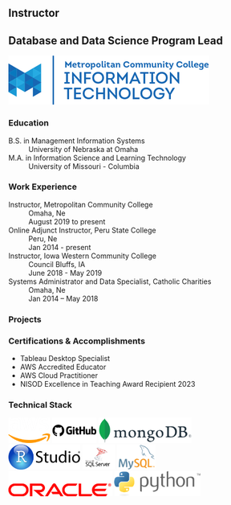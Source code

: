## Instructor
## Database and Data Science Program Lead
![alt text][mccit]

### Education
<dl>
<dt>B.S. in Management Information Systems</dt><dd>University of Nebraska at Omaha</dd>
<dt>M.A. in Information Science and Learning Technology</dt><dd>University of Missouri - Columbia</dd>
</dl>

### Work Experience
<dl>
<dt>Instructor, Metropolitan Community College</dt>
<dd>Omaha, Ne</dd>
<dd>August 2019 to present</dd>

<dt>Online Adjunct Instructor, Peru State College</dt>
<dd>Peru, Ne</dd>
<dd>Jan 2014 - present</dd>

<dt>Instructor, Iowa Western Community College</dt>
<dd>Council Bluffs, IA</dd>
<dd>June 2018 - May 2019</dd>

<dt>Systems Administrator and Data Specialist, Catholic Charities</dt>
<dd>Omaha, Ne</dd>
<dd>Jan 2014 – May 2018</dd>

</dl>

### Projects

### Certifications & Accomplishments
* Tableau Desktop Specialist
* AWS Accredited Educator
* AWS Cloud Practitioner
* NISOD Excellence in Teaching Award Recipient 2023

### Technical Stack
<img src="logos/aws.png" height=50px alt="AWS">
<img src="logos/github.png" height=50px alt="GitHub">
<img src="logos/mongodb.png" height=50px alt="MongoDB" >
<img src="logos/rstudio.png" height=50px alt="R Studio">
<img src="logos/mssql.png" height=50px alt="Microsoft SQL Server">
<img src="logos/mysql.png" height=50px alt="MySQL">
<img src="logos/oracle.png" height=50px alt="Oracle">
<img src="logos/python.png" height=50px alt="Python">


[mccit]: mccitlogo.png "MCC IT Logo"
[TDSbadge]: TDSbadge.png "Tableau Desktop Specialist badge"
